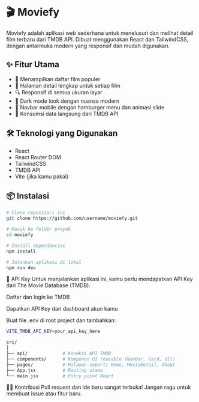 # 🎬 Moviefy

Moviefy adalah aplikasi web sederhana untuk menelusuri dan melihat detail film terbaru dari TMDB API. Dibuat menggunakan React dan TailwindCSS, dengan antarmuka modern yang responsif dan mudah digunakan.

## ✨ Fitur Utama

- 🎥 Menampilkan daftar film populer
- 📄 Halaman detail lengkap untuk setiap film
- 🔍 Responsif di semua ukuran layar
- 🌙 Dark mode look dengan nuansa modern
- 🍔 Navbar mobile dengan hamburger menu dan animasi slide
- 🚀 Konsumsi data langsung dari TMDB API

## 🛠️ Teknologi yang Digunakan

- React
- React Router DOM
- TailwindCSS
- TMDB API
- Vite (jika kamu pakai)

## 📦 Instalasi

```bash
# Clone repositori ini
git clone https://github.com/username/moviefy.git

# Masuk ke folder proyek
cd moviefy

# Install dependencies
npm install

# Jalankan aplikasi di lokal
npm run dev

```

🔑 API Key
Untuk menjalankan aplikasi ini, kamu perlu mendapatkan API Key dari The Movie Database (TMDB).

Daftar dan login ke TMDB

Dapatkan API Key dari dashboard akun kamu

Buat file .env di root project dan tambahkan:
```bash
VITE_TMDB_API_KEY=your_api_key_here
```

```bash
src/
│
├── api/             # Koneksi API TMDB
├── components/      # Komponen UI reusable (Navbar, Card, dll)
├── pages/           # Halaman seperti Home, MovieDetail, About
├── App.jsx          # Routing utama
└── main.jsx         # Entry point React
```

👨‍💻 Kontribusi
Pull request dan ide baru sangat terbuka! Jangan ragu untuk membuat issue atau fitur baru.


